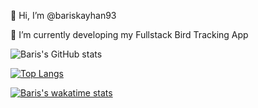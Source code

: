 👋 Hi, I’m @bariskayhan93

🌱 I’m currently developing my Fullstack Bird Tracking App

![Baris's GitHub stats](https://github-readme-stats.vercel.app/api?username=bariskayhan93&show_icons=true&theme=radical)

[![Top Langs](https://github-readme-stats.vercel.app/api/top-langs/?username=bariskayhan93&layout=compact&theme=radical)](https://github.com/anuraghazra/github-readme-stats)

[![Baris's wakatime stats](https://github-readme-stats.vercel.app/api/wakatime?username=bariskayhan&layout=compact&theme=radical)](https://github.com/anuraghazra/github-readme-stats)





